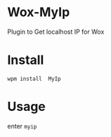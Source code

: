 # Wox-MyIp
Plugin to Get localhost IP for Wox

# Install
```
wpm install  MyIp
```

# Usage
enter `myip`